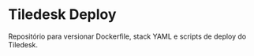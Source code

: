 # Tiledesk Deploy

Repositório para versionar Dockerfile, stack YAML e scripts de deploy do Tiledesk.
